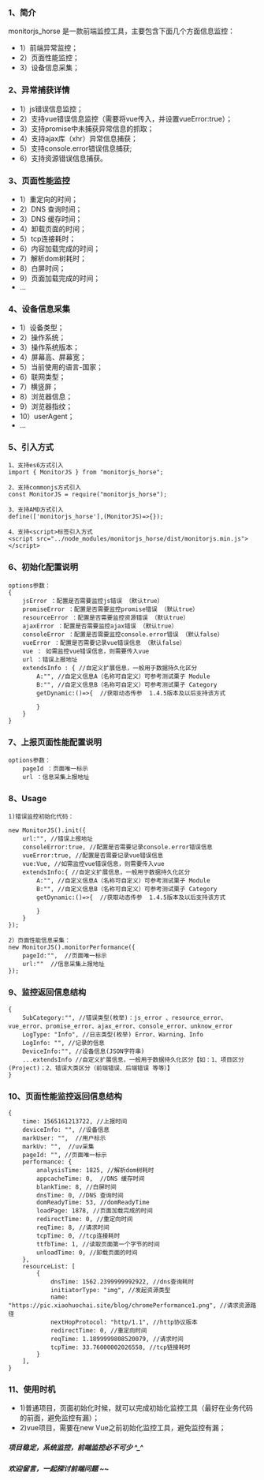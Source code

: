 ### 1、简介
monitorjs_horse 是一款前端监控工具，主要包含下面几个方面信息监控：
* 1）前端异常监控；
* 2）页面性能监控；
* 3）设备信息采集；

### 2、异常捕获详情
* 1）js错误信息监控；
* 2）支持vue错误信息监控（需要将vue传入，并设置vueError:true）；
* 3）支持promise中未捕获异常信息的抓取；
* 4）支持ajax库（xhr）异常信息捕获；
* 5）支持console.error错误信息捕获;
* 6）支持资源错误信息捕获。

### 3、页面性能监控
* 1）重定向的时间；
* 2）DNS 查询时间；
* 3）DNS 缓存时间；
* 4）卸载页面的时间；
* 5）tcp连接耗时；
* 6）内容加载完成的时间；
* 7）解析dom树耗时；
* 8）白屏时间；
* 9）页面加载完成的时间；
* ...

### 4、设备信息采集
* 1）设备类型；
* 2）操作系统；
* 3）操作系统版本；
* 4）屏幕高、屏幕宽；
* 5）当前使用的语言-国家；
* 6）联网类型；
* 7）横竖屏；
* 8）浏览器信息；
* 9）浏览器指纹；
* 10）userAgent；
* ...

### 5、引入方式
```
1、支持es6方式引入
import { MonitorJS } from "monitorjs_horse";

2、支持commonjs方式引入
const MonitorJS = require("monitorjs_horse");

3、支持AMD方式引入
define(['monitorjs_horse'],(MonitorJS)=>{});

4、支持<script>标签引入方式
<script src="../node_modules/monitorjs_horse/dist/monitorjs.min.js"></script>
```

### 6、初始化配置说明
```
options参数：
{
    jsError ：配置是否需要监控js错误 （默认true）
    promiseError ：配置是否需要监控promise错误 （默认true）
    resourceError ：配置是否需要监控资源错误 （默认true）
    ajaxError ：配置是否需要监控ajax错误 （默认true）
    consoleError ：配置是否需要监控console.error错误 （默认false）
    vueError ：配置是否需要记录vue错误信息 （默认false）
    vue ： 如需监控vue错误信息，则需要传入vue
    url ：错误上报地址
    extendsInfo : { //自定义扩展信息，一般用于数据持久化区分
        A:"", //自定义信息A（名称可自定义）可参考测试栗子 Module
        B:"", //自定义信息B（名称可自定义）可参考测试栗子 Category
        getDynamic:()=>{  //获取动态传参  1.4.5版本及以后支持该方式
            
        }
    }
}
```

### 7、上报页面性能配置说明
```
options参数：
    pageId ：页面唯一标示
    url ：信息采集上报地址
```

### 8、Usage
```
1)错误监控初始化代码：

new MonitorJS().init({
    url:"", //错误上报地址
    consoleError:true, //配置是否需要记录console.error错误信息
    vueError:true, //配置是否需要记录vue错误信息
    vue:Vue, //如需监控vue错误信息，则需要传入vue
    extendsInfo:{ //自定义扩展信息，一般用于数据持久化区分
        A:"", //自定义信息A（名称可自定义）可参考测试栗子 Module
        B:"", //自定义信息B（名称可自定义）可参考测试栗子 Category
        getDynamic:()=>{  //获取动态传参  1.4.5版本及以后支持该方式
            
        }
    }
});

2）页面性能信息采集：
new MonitorJS().monitorPerformance({
    pageId:"",  //页面唯一标示
    url:""  //信息采集上报地址
});
```

### 9、监控返回信息结构
```
{
    SubCategory:"", //错误类型(枚举)：js_error 、resource_error、vue_error、promise_error、ajax_error、console_error、unknow_error
    LogType: "Info", //日志类型(枚举) Error、Warning、Info
    LogInfo: "", //记录的信息
    DeviceInfo:"", //设备信息(JSON字符串)
    ...extendsInfo //自定义扩展信息，一般用于数据持久化区分【如：1、项目区分(Project)；2、错误大类区分（前端错误、后端错误 等等）】
}
```
### 10、页面性能监控返回信息结构
```
{
    time: 1565161213722, //上报时间
    deviceInfo: "", //设备信息
    markUser: "",  //用户标示
    markUv: "",  //uv采集
    pageId: "", //页面唯一标示
    performance: {
        analysisTime: 1825, //解析dom树耗时
        appcacheTime: 0,  //DNS 缓存时间
        blankTime: 8, //白屏时间
        dnsTime: 0, //DNS 查询时间
        domReadyTime: 53, //domReadyTime
        loadPage: 1878, //页面加载完成的时间
        redirectTime: 0, //重定向时间
        reqTime: 8, //请求时间
        tcpTime: 0, //tcp连接耗时
        ttfbTime: 1, //读取页面第一个字节的时间
        unloadTime: 0, //卸载页面的时间
    },
    resourceList: [
        {
            dnsTime: 1562.2399999992922, //dns查询耗时
            initiatorType: "img", //发起资源类型
            name: "https://pic.xiaohuochai.site/blog/chromePerformance1.png", //请求资源路径
            nextHopProtocol: "http/1.1", //http协议版本
            redirectTime: 0, //重定向时间
            reqTime: 1.1899999808520079, //请求时间
            tcpTime: 33.76000002026558, //tcp链接耗时
        }
    ],
}
```


### 11、使用时机
* 1)普通项目，页面初始化时候，就可以完成初始化监控工具（最好在业务代码的前面，避免监控有漏）；
* 2)vue项目，需要在new Vue之前初始化监控工具，避免监控有漏；

##### 项目稳定，系统监控，前端监控必不可少 ^_^
##### 欢迎留言，一起探讨前端问题 ~~
